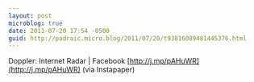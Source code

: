 ```yaml
---
layout: post
microblog: true
date: 2011-07-20 17:54 -0500
guid: http://padraic.micro.blog/2011/07/20/t93816089481445376.html
---
```

Doppler: Internet Radar | Facebook [http://j.mp/pAHuWR](http://j.mp/pAHuWR) (via Instapaper)
